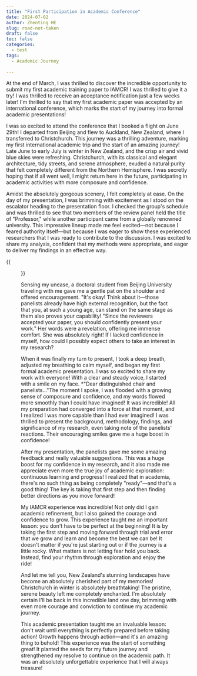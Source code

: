 ```yaml
---
title: "First Participation in Academic Conference"
date: 2024-07-02
author: Zhenting HE
slug: road-not-taken
draft: false
toc: false
categories:
  - test
tags:
  - Academic Journey
 
---
```

At the end of March, I was thrilled to discover the incredible opportunity to submit my first academic training paper to IAMCR! I was thrilled to give it a try! I was thrilled to receive an acceptance notification just a few weeks later! I'm thrilled to say that my first academic paper was accepted by an international conference, which marks the start of my journey into formal academic presentations!  

I was so excited to attend the conference that I booked a flight on June 29th! I departed from Beijing and flew to Auckland, New Zealand, where I transferred to Christchurch. This journey was a thrilling adventure, marking my first international academic trip and the start of an amazing journey! Late June to early July is winter in New Zealand, and the crisp air and vivid blue skies were refreshing. Christchurch, with its classical and elegant architecture, tidy streets, and serene atmosphere, exuded a natural purity that felt completely different from the Northern Hemisphere. I was secretly hoping that if all went well, I might return here in the future, participating in academic activities with more composure and confidence.  

Amidst the absolutely gorgeous scenery, I felt completely at ease. On the day of my presentation, I was brimming with excitement as I stood on the escalator heading to the presentation floor. I checked the group's schedule and was thrilled to see that two members of the review panel held the title of "Professor," while another participant came from a globally renowned university. This impressive lineup made me feel excited—not because I feared authority itself—but because I was eager to show these experienced researchers that I was ready to contribute to the discussion. I was excited to share my analysis, confident that my methods were appropriate, and eager to deliver my findings in an effective way. 

{{<figure src="/images/First academic presentation.jpg" title="My snapshot from the IAMCR 2024" width="360">}}

Sensing my unease, a doctoral student from Beijing University traveling with me gave me a gentle pat on the shoulder and offered encouragement. "It's okay! Think about it—those panelists already have high external recognition, but the fact that you, at such a young age, can stand on the same stage as them also proves your capability! "Since the reviewers accepted your paper, you should confidently present your work." Her words were a revelation, offering me immense comfort. She was absolutely right! If I lacked confidence in myself, how could I possibly expect others to take an interest in my research?  

When it was finally my turn to present, I took a deep breath, adjusted my breathing to calm myself, and began my first formal academic presentation. I was so excited to share my work with everyone! With a clear and steady voice, I started with a smile on my face. *"Dear distinguished chair and panelists…"The moment I spoke, I was flooded with a growing sense of composure and confidence, and my words flowed more smoothly than I could have imagined! It was incredible! All my preparation had converged into a force at that moment, and I realized I was more capable than I had ever imagined! I was thrilled to present the background, methodology, findings, and significance of my research, even taking note of the panelists' reactions. Their encouraging smiles gave me a huge boost in confidence!  

After my presentation, the panelists gave me some amazing feedback and really valuable suggestions. This was a huge boost for my confidence in my research, and it also made me appreciate even more the true joy of academic exploration: continuous learning and progress! I realized that in academia, there's no such thing as being completely "ready"—and that's a good thing! The key is taking that first step and then finding better directions as you move forward!  

My IAMCR experience was incredible! Not only did I gain academic refinement, but I also gained the courage and confidence to grow. This experience taught me an important lesson: you don't have to be perfect at the beginning! It is by taking the first step and moving forward through trial and error that we grow and learn and become the best we can be! It doesn't matter if you're just starting out or if the journey is a little rocky. What matters is not letting fear hold you back. Instead, find your rhythm through exploration and enjoy the ride!  

And let me tell you, New Zealand's stunning landscapes have become an absolutely cherished part of my memories! Christchurch in winter is absolutely breathtaking! The pristine, serene beauty left me completely enchanted. I'm absolutely certain I'll be back in this incredible land one day, brimming with even more courage and conviction to continue my academic journey.  

This academic presentation taught me an invaluable lesson: don't wait until everything is perfectly prepared before taking action! Growth happens through action—and it's an amazing thing to behold! This experience was the start of something great! It planted the seeds for my future journey and strengthened my resolve to continue on the academic path. It was an absolutely unforgettable experience that I will always treasure!